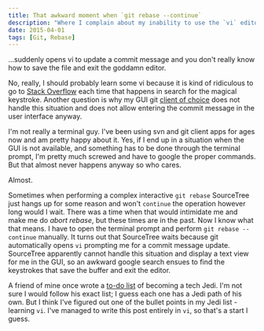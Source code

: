 ```yaml
---
title: That awkward moment when `git rebase --continue`
description: "Where I complain about my inability to use the `vi` editor."
date: 2015-04-01
tags: [Git, Rebase]
---
```

...suddenly opens vi to update a commit message and you don't really know how to save the file and exit the goddamn editor.

No, really, I should probably learn some vi because it is kind of ridiculous to go to [Stack Overflow](http://stackoverflow.com/questions/11828270/how-to-exit-the-vim-editor) each time that happens in search for the magical keystroke. Another question is why my GUI git [client of choice](https://www.atlassian.com/software/sourcetree/overview) does not handle this situation and does not allow entering the commit message in the user interface anyway.
<!--more-->

I'm not really a terminal guy. I've been using svn and git client apps for ages now and am pretty happy about it. Yes, if I end up in a situation when the GUI is not available, and something has to be done through the terminal prompt, I'm pretty much screwed and have to google the proper commands. But that almost never happens anyway so who cares.

Almost.

Sometimes when performing a complex interactive `git rebase` SourceTree just hangs up for some reason and won't `continue` the operation however long would I wait. There was a time when that would intimidate me and make me do *abort rebase*, but these times are in the past. Now I know what that means. I have to open the terminal prompt and perform `git rebase --continue` manually. It turns out that SourceTree waits because git automatically opens `vi` prompting me for a commit message update. SourceTree apparently cannot handle this situation and display a text view for me in the GUI, so an awkward google search ensues to find the keystrokes that save the buffer and exit the editor.

A friend of mine once wrote a [to-do list](https://stkhapugin.github.io/2015/02/28/Becoming-a-Jedi.html) of becoming a tech Jedi. I'm not sure I would follow his exact list; I guess each one has a Jedi path of his own. But I think I've figured out one of the bullet points in my Jedi list - learning `vi`. I've managed to write this post entirely in `vi`, so that's a start I guess.
